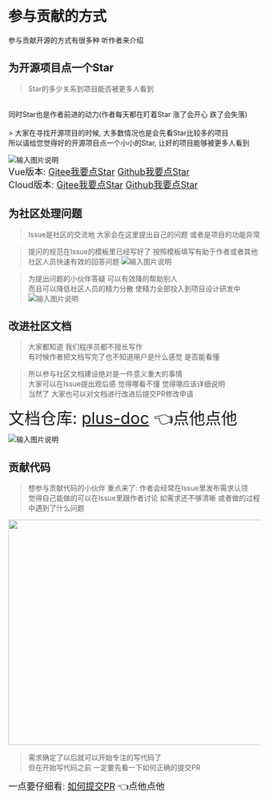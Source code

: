 # 参与贡献的方式

参与贡献开源的方式有很多种 听作者来介绍

## 为开源项目点一个Star

> Star的多少关系到项目能否被更多人看到
<br>
同时Star也是作者前进的动力(作者每天都在盯着Star 涨了会开心 跌了会失落)
<br>
<br>
> 大家在寻找开源项目的时候, 大多数情况也是会先看Star比较多的项目
<br>
所以请给您觉得好的开源项目点一个小小的Star, 让好的项目能够被更多人看到
<br>

![输入图片说明](https://foruda.gitee.com/images/1678934493115487351/0c45121e_1766278.png "屏幕截图")
<br>
<font size="4">Vue版本: [Gitee我要点Star](https://gitee.com/JavaLionLi/RuoYi-Vue-Plus/stargazers) [Github我要点Star](https://github.com/JavaLionLi/RuoYi-Vue-Plus)</font>
<br>
<font size="4">Cloud版本: [Gitee我要点Star](https://gitee.com/JavaLionLi/RuoYi-Cloud-Plus/stargazers) [Github我要点Star](https://github.com/JavaLionLi/RuoYi-Cloud-Plus)</font>

## 为社区处理问题

> Issue是社区的交流地 大家会在这里提出自己的问题 或者是项目的功能异常

> 提问的规范在Issue的模板里已经写好了 按照模板填写有助于作者或者其他社区人员快速有效的回答问题
![输入图片说明](https://foruda.gitee.com/images/1678935068341532603/4b9d7af9_1766278.png "屏幕截图")

> 为提出问题的小伙伴答疑 可以有效降的帮助别人<br>
> 而且可以降低社区人员的精力分散 使精力全部投入到项目设计研发中
![输入图片说明](https://foruda.gitee.com/images/1678935380481365514/dddc9ce9_1766278.png "屏幕截图")

## 改进社区文档

> 大家都知道 我们程序员都不擅长写作<br>
> 有时候作者把文档写完了也不知道用户是什么感觉 是否能看懂<br>

> 所以参与社区文档建设绝对是一件意义重大的事情<br>
> 大家可以在Issue提出观后感 觉得哪看不懂 觉得哪应该详细说明<br>
> 当然了 大家也可以对文档进行改进后提交PR修改申请

<font size="6">文档仓库: [plus-doc](https://gitee.com/JavaLionLi/plus-doc) 👈点他点他</font>
![输入图片说明](https://foruda.gitee.com/images/1678935992827063291/d7c4dc5b_1766278.png "屏幕截图")

## 贡献代码

> 想参与贡献代码的小伙伴 重点来了: 作者会经常在Issue里发布需求认领<br>
> 觉得自己能做的可以在Issue里跟作者讨论 如需求还不够清晰 或者做的过程中遇到了什么问题
<img src="https://foruda.gitee.com/images/1678936513184771725/f26349dd_1766278.png" width="550px" height="450px" />

> 需求确定了以后就可以开始专注的写代码了<br>
> 但在开始写代码之前 一定要先看一下如何正确的提交PR

<font size="4">一点要仔细看: [如何提交PR](/common/pr.md) 👈点他点他</font>